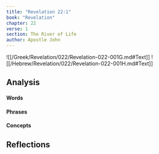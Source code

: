 ```yaml
---
title: "Revelation 22:1"
book: "Revelation"
chapter: 22
verse: 1
section: The River of Life
author: Apostle John
---
```

![[/Greek/Revelation/022/Revelation-022-001G.md#Text]]
![[/Hebrew/Revelation/022/Revelation-022-001H.md#Text]]

## Analysis

#### Words

#### Phrases

#### Concepts

## Reflections

